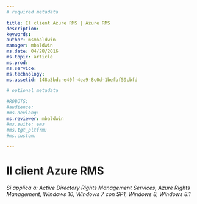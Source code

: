 ```yaml
---
# required metadata

title: Il client Azure RMS | Azure RMS
description:
keywords:
author: msmbaldwin
manager: mbaldwin
ms.date: 04/28/2016
ms.topic: article
ms.prod:
ms.service:
ms.technology:
ms.assetid: 148a3bdc-e40f-4ea9-8c0d-1befbf59cbfd

# optional metadata

#ROBOTS:
#audience:
#ms.devlang:
ms.reviewer: mbaldwin
#ms.suite: ems
#ms.tgt_pltfrm:
#ms.custom:

---
```


# Il client Azure RMS

*Si applica a: Active Directory Rights Management Services, Azure Rights Management, Windows 10, Windows 7 con SP1, Windows 8, Windows 8.1*



<!--HONumber=Apr16_HO4-->


